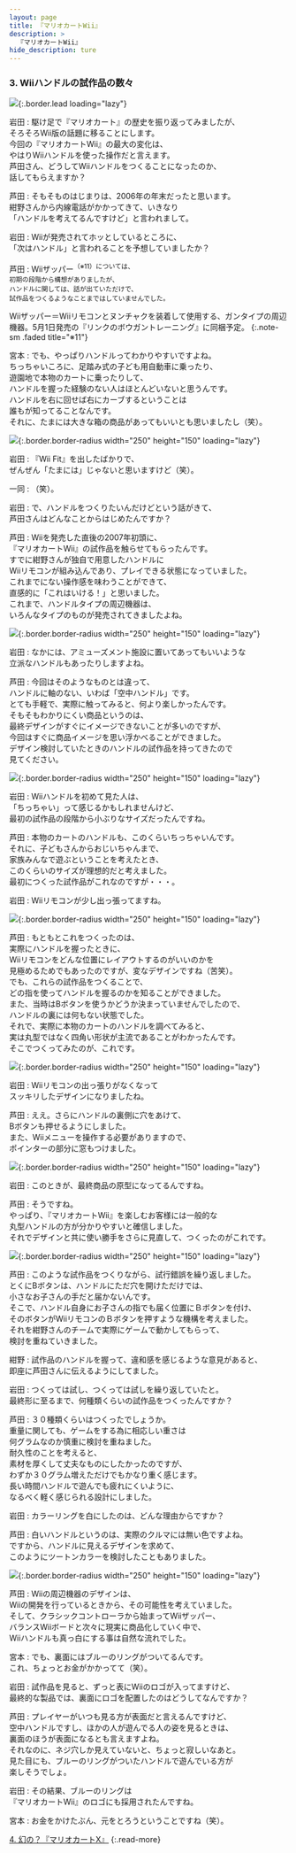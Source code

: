 ```yaml
---
layout: page
title: 『マリオカートWii』
description: >
  『マリオカートWii』
hide_description: ture
---
```


### 3. Wiiハンドルの試作品の数々

![](/interviews/jp/wii/rmcj/vol1/img/mainvisual.jpg){:.border.lead loading="lazy"}

岩田
: 駆け足で『マリオカート』の歴史を振り返ってみましたが、<br>そろそろWii版の話題に移ることにします。<br>今回の『マリオカートWii』の最大の変化は、<br>やはりWiiハンドルを使った操作だと言えます。<br>芦田さん、どうしてWiiハンドルをつくることになったのか、<br>話してもらえますか？

芦田
: そもそものはじまりは、2006年の年末だったと思います。<br>紺野さんから内線電話がかかってきて、いきなり<br>「ハンドルを考えてるんですけど」と言われまして。

岩田
: Wiiが発売されてホッとしているところに、<br>「次はハンドル」と言われることを予想していましたか？

芦田
: Wiiザッパー<SUP>（※11）については、<br>初期の段階から構想がありましたが、<br>ハンドルに関しては、話が出ていただけで、<br>試作品をつくるようなことまではしていませんでした。

Wiiザッパー＝Wiiリモコンとヌンチャクを装着して使用する、ガンタイプの周辺機器。5月1日発売の『リンクのボウガントレーニング』に同梱予定。
{:.note-sm .faded title="※11"}

宮本
: でも、やっぱりハンドルってわかりやすいですよね。<br>ちっちゃいころに、足踏み式の子ども用自動車に乗ったり、<br>遊園地で本物のカートに乗ったりして、<br>ハンドルを握った経験のない人はほとんどいないと思うんです。<br>ハンドルを右に回せば右にカーブするということは<br>誰もが知ってることなんです。<br>それに、たまには大きな箱の商品があってもいいとも思いましたし（笑）。

![](/interviews/jp/wii/rmcj/vol1/img/photo7.jpg){:.border.border-radius width="250" height="150" loading="lazy"}

岩田
: 『Wii Fit』を出したばかりで、<br>ぜんぜん「たまには」じゃないと思いますけど（笑）。

一同
: （笑）。

岩田
: で、ハンドルをつくりたいんだけどという話がきて、<br>芦田さんはどんなことからはじめたんですか？

芦田
: Wiiを発売した直後の2007年初頭に、<br>『マリオカートWii』の試作品を触らせてもらったんです。<br>すでに紺野さんが独自で用意したハンドルに<br>Wiiリモコンが組み込んであり、プレイできる状態になっていました。<br>これまでにない操作感を味わうことができて、<br>直感的に「これはいける！」と思いました。<br>これまで、ハンドルタイプの周辺機器は、<br>いろんなタイプのものが発売されてきましたよね。

![](/interviews/jp/wii/rmcj/vol1/img/photo8.jpg){:.border.border-radius width="250" height="150" loading="lazy"}

岩田
: なかには、アミューズメント施設に置いてあってもいいような<br>立派なハンドルもあったりしますよね。

芦田
: 今回はそのようなものとは違って、<br>ハンドルに軸のない、いわば「空中ハンドル」です。<br>とても手軽で、実際に触ってみると、何より楽しかったんです。<br>そもそもわかりにくい商品というのは、<br>最終デザインがすぐにイメージできないことが多いのですが、<br>今回はすぐに商品イメージを思い浮かべることができました。<br>デザイン検討していたときのハンドルの試作品を持ってきたので<br>見てください。

![](/interviews/jp/wii/rmcj/vol1/img/photo9.jpg){:.border.border-radius width="250" height="150" loading="lazy"}

岩田
: Wiiハンドルを初めて見た人は、<br>「ちっちゃい」って感じるかもしれませんけど、<br>最初の試作品の段階から小ぶりなサイズだったんですね。

芦田
: 本物のカートのハンドルも、このくらいちっちゃいんです。<br>それに、子どもさんからおじいちゃんまで、<br>家族みんなで遊ぶということを考えたとき、<br>このくらいのサイズが理想的だと考えました。<br>最初につくった試作品がこれなのですが・・・。

岩田
: Wiiリモコンが少し出っ張ってますね。

![](/interviews/jp/wii/rmcj/vol1/img/photo10.jpg){:.border.border-radius width="250" height="150" loading="lazy"}

芦田
: もともとこれをつくったのは、<br>実際にハンドルを握ったときに、<br>Wiiリモコンをどんな位置にレイアウトするのがいいのかを<br>見極めるためでもあったのですが、変なデザインですね（苦笑）。<br>でも、これらの試作品をつくることで、<br>どの指を使ってハンドルを握るのかを知ることができました。<br>また、当時はBボタンを使うかどうか決まっていませんでしたので、<br>ハンドルの裏には何もない状態でした。<br>それで、実際に本物のカートのハンドルを調べてみると、<br>実は丸型ではなく四角い形状が主流であることがわかったんです。<br>そこでつくってみたのが、これです。

![](/interviews/jp/wii/rmcj/vol1/img/photo11.jpg){:.border.border-radius width="250" height="150" loading="lazy"}

岩田
: Wiiリモコンの出っ張りがなくなって<br>スッキリしたデザインになりましたね。

芦田
: ええ。さらにハンドルの裏側に穴をあけて、<br>Bボタンも押せるようにしました。<br>また、Wiiメニューを操作する必要がありますので、<br>ポインターの部分に窓もつけました。

![](/interviews/jp/wii/rmcj/vol1/img/photo12.jpg){:.border.border-radius width="250" height="150" loading="lazy"}

岩田
: このときが、最終商品の原型になってるんですね。

芦田
: そうですね。<br>やっぱり、『マリオカートWii』を楽しむお客様には一般的な<br>丸型ハンドルの方が分かりやすいと確信しました。<br>それでデザインと共に使い勝手をさらに見直して、つくったのがこれです。

![](/interviews/jp/wii/rmcj/vol1/img/photo13.jpg){:.border.border-radius width="250" height="150" loading="lazy"}

芦田
: このような試作品をつくりながら、試行錯誤を繰り返しました。<br>とくにBボタンは、ハンドルにただ穴を開けただけでは、<br>小さなお子さんの手だと届かないんです。<br>そこで、ハンドル自身にお子さんの指でも届く位置にＢボタンを付け、<br>そのボタンがWiiリモコンのＢボタンを押すような機構を考えました。<br>それを紺野さんのチームで実際にゲームで動かしてもらって、<br>検討を重ねていきました。

紺野
: 試作品のハンドルを握って、違和感を感じるような意見があると、<br>即座に芦田さんに伝えるようにしてました。

岩田
: つくっては試し、つくっては試しを繰り返していたと。<br>最終形に至るまで、何種類くらいの試作品をつくったんですか？

芦田
: ３０種類くらいはつくったでしょうか。<br>重量に関しても、ゲームをする為に相応しい重さは<br>何グラムなのか慎重に検討を重ねました。<br>耐久性のことを考えると、<br>素材を厚くして丈夫なものにしたかったのですが、<br>わずか３０グラム増えただけでもかなり重く感じます。<br>長い時間ハンドルで遊んでも疲れにくいように、<br>なるべく軽く感じられる設計にしました。

岩田
: カラーリングを白にしたのは、どんな理由からですか？

芦田
: 白いハンドルというのは、実際のクルマには無い色ですよね。<br>ですから、ハンドルに見えるデザインを求めて、<br>このようにツートンカラーを検討したこともありました。

![](/interviews/jp/wii/rmcj/vol1/img/photo14.jpg){:.border.border-radius width="250" height="150" loading="lazy"}

芦田
: Wiiの周辺機器のデザインは、<br>Wiiの開発を行っているときから、その可能性を考えていました。<br>そして、クラシックコントローラから始まってWiiザッパー、<br>バランスWiiボードと次々に現実に商品化していく中で、<br>Wiiハンドルも真っ白にする事は自然な流れでした。

宮本
: でも、裏面にはブルーのリングがついてるんです。<br>これ、ちょっとお金がかかってて（笑）。

岩田
: 試作品を見ると、ずっと表にWiiのロゴが入ってますけど、<br>最終的な製品では、裏面にロゴを配置したのはどうしてなんですか？

芦田
: プレイヤーがいつも見る方が表面だと言えるんですけど、<br>空中ハンドルですし、ほかの人が遊んでる人の姿を見るときは、<br>裏面のほうが表面になるとも言えますよね。<br>それなのに、ネジ穴しか見えていないと、ちょっと寂しいなあと。<br>見た目にも、ブルーのリングがついたハンドルで遊んでいる方が<br>楽しそうでしょ。

岩田
: その結果、ブルーのリングは<br>『マリオカートWii』のロゴにも採用されたんですね。

宮本
: お金をかけたぶん、元をとろうということですね（笑）。

[4. 幻の？『マリオカートX』](4.md)
{:.read-more}

